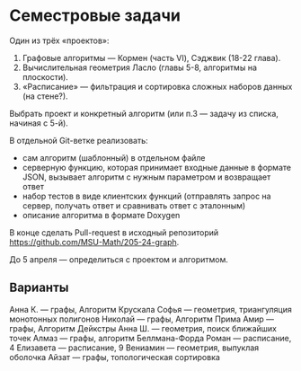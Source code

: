 # Семестровые задачи

Один из трёх «проектов»:

1. Графовые алгоритмы — Кормен (часть VI), Сэджвик (18-22 глава).
2. Вычислительная геометрия Ласло (главы 5-8, алгоритмы на плоскости).
3. «Расписание» — фильтрация и сортировка сложных наборов данных (на стене?).

Выбрать проект и конкретный алгоритм (или п.3 — задачу из списка, начиная с 5-й).

В отдельной Git-ветке реализовать:
- сам алгоритм (шаблонный) в отдельном файле
- серверную функцию, которая принимает входные данные в формате JSON, вызывает алгоритм с нужным параметром и возвращает ответ
- набор тестов в виде клиентских функций (отправлять запрос на сервер, получать ответ и сравнивать ответ с эталонным)
- описание алгоритма в формате Doxygen

В конце сделать Pull-request в исходный репозиторий https://github.com/MSU-Math/205-24-graph.

До 5 апреля — определиться с проектом и алгоритмом.

## Варианты

Анна К. — графы, Алгоритм Крускала
Софья — геометрия, триангуляция монотонных полигонов
Николай — графы, Алгоритм Прима
Амир — графы, Алгоритм Дейкстры
Анна Ш. — геометрия, поиск ближайших точек
Алмаз — графы, алгоритм Беллмана-Форда
Роман — расписание, 4
Елизавета — расписание, 9
Вениамин — геометрия, выпуклая оболочка
Айзат — графы, топологическая сортировка